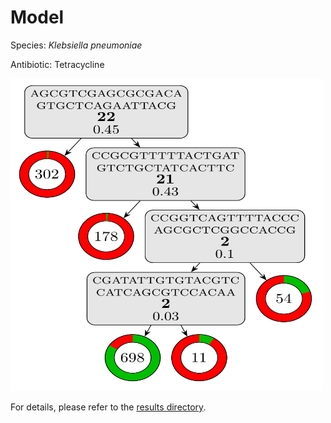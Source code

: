 
# Model

Species: *Klebsiella pneumoniae*

Antibiotic: Tetracycline

<img src="./model.png" width=500 height=500 />

For details, please refer to the [results directory](../../../../../results/cart_b/klebsiella%20pneumoniae/tetracycline/repeat_1/).

